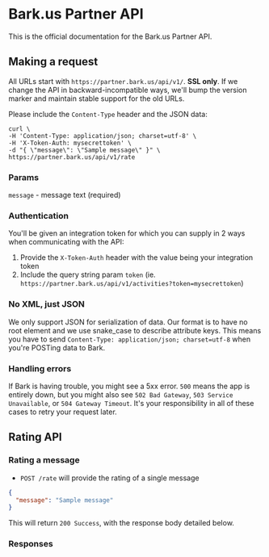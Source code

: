 # Bark.us Partner API

This is the official documentation for the Bark.us Partner
API.


## Making a request

All URLs start with `https://partner.bark.us/api/v1/`. **SSL only**. If we change the API in backward-incompatible ways, we'll bump the version marker and maintain stable support for the old URLs.

Please include the `Content-Type` header and the JSON data:

```shell
curl \
-H 'Content-Type: application/json; charset=utf-8' \
-H 'X-Token-Auth: mysecrettoken' \
-d "{ \"message\": \"Sample message\" }" \
https://partner.bark.us/api/v1/rate
```

### Params

`message` - message text (required)


### Authentication

You'll be given an integration token for which you can supply in 2 ways when
communicating with the API:

1. Provide the `X-Token-Auth` header with the value being your integration
   token
2. Include the query string param `token` (ie.
   `https://partner.bark.us/api/v1/activities?token=mysecrettoken`)

### No XML, just JSON

We only support JSON for serialization of data. Our format is to have no root element and we use snake\_case to describe attribute keys. This means you have to send `Content-Type: application/json; charset=utf-8` when you're POSTing data to Bark.


### Handling errors

If Bark is having trouble, you might see a 5xx error. `500` means the app is entirely down, but you might also see `502 Bad Gateway`, `503 Service Unavailable`, or `504 Gateway Timeout`. It's your responsibility in all of these cases to retry your request later.


## Rating API

### Rating a message

* `POST /rate` will provide the rating of a single message

```json
{
  "message": "Sample message"
}
```

This will return `200 Success`, with the response body detailed below.

### Responses
